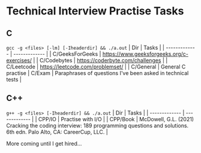# Technical Interview Practise Tasks

## C
`gcc -g <files> [-lm] [-Iheaderdir] && ./a.out`
| Dir     | Tasks     |
| ------------- | ------------- |
| C/GeeksForGeeks | https://www.geeksforgeeks.org/c-exercises/ |
| C/Codebytes | https://coderbyte.com/challenges |
| C/Leetcode | https://leetcode.com/problemset/ |
| C/General | General C practise
| C/Exam | Paraphrases of questions I've been asked in technical tests |

## C++
`g++ -g <files> [-Iheaderdir] && ./a.out`
| Dir     | Tasks     |
| ------------- | ------------- |
| CPP/IO | Practise with I/O |
| CPP/Book | McDowell, G.L. (2021) Cracking the coding interview: 189 programming questions and solutions. 6th edn. Palo Alto, CA: CareerCup, LLC. |

More coming until I get hired...